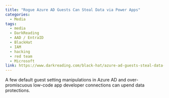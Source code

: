 ```yaml
---
title: "Rogue Azure AD Guests Can Steal Data via Power Apps"
categories:
  - Media
tags:
  - media
  - DarkReading
  - AAD / EntraID
  - BlackHat
  - IAM
  - hacking
  - red team
  - Microsoft
link: https://www.darkreading.com/black-hat/azure-ad-guests-steal-data-microsoft-power-apps
---
```


A few default guest setting manipulations in Azure AD and over-promiscuous low-code app developer connections can upend data protections.
